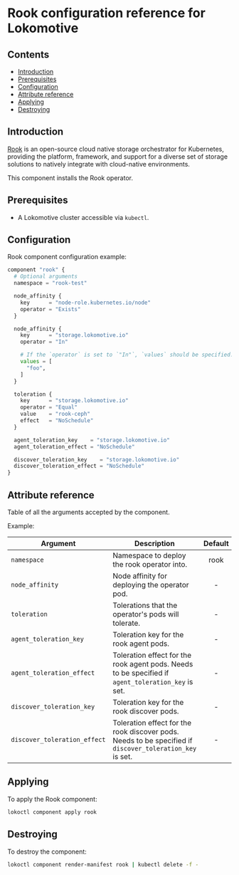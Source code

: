 # Rook configuration reference for Lokomotive

## Contents

* [Introduction](#introduction)
* [Prerequisites](#prerequisites)
* [Configuration](#configuration)
* [Attribute reference](#attribute-reference)
* [Applying](#applying)
* [Destroying](#destroying)

## Introduction

[Rook](https://rook.io/docs/rook/v1.2/) is an open-source cloud native storage orchestrator for
Kubernetes, providing the platform, framework, and support for a diverse set of storage solutions to
natively integrate with cloud-native environments.

This component installs the Rook operator.

## Prerequisites

* A Lokomotive cluster accessible via `kubectl`.

## Configuration

Rook component configuration example:

```tf
component "rook" {
  # Optional arguments
  namespace = "rook-test"

  node_affinity {
    key      = "node-role.kubernetes.io/node"
    operator = "Exists"
  }

  node_affinity {
    key      = "storage.lokomotive.io"
    operator = "In"

    # If the `operator` is set to `"In"`, `values` should be specified.
    values = [
      "foo",
    ]
  }

  toleration {
    key      = "storage.lokomotive.io"
    operator = "Equal"
    value    = "rook-ceph"
    effect   = "NoSchedule"
  }

  agent_toleration_key    = "storage.lokomotive.io"
  agent_toleration_effect = "NoSchedule"

  discover_toleration_key    = "storage.lokomotive.io"
  discover_toleration_effect = "NoSchedule"
}
```

## Attribute reference

Table of all the arguments accepted by the component.

Example:

| Argument                     | Description                                                                                              | Default | Required |
|------------------------------|----------------------------------------------------------------------------------------------------------|:-------:|:--------:|
| `namespace`                  | Namespace to deploy the rook operator into.                                                              | rook    | false    |
| `node_affinity`              | Node affinity for deploying the operator pod.                                                            | -       | false    |
| `toleration`                 | Tolerations that the operator's pods will tolerate.                                                      | -       | false    |
| `agent_toleration_key`       | Toleration key for the rook agent pods.                                                                  | -       | false    |
| `agent_toleration_effect`    | Toleration effect for the rook agent pods. Needs to be specified if `agent_toleration_key` is set.       | -       | false    |
| `discover_toleration_key`    | Toleration key for the rook discover pods.                                                               | -       | false    |
| `discover_toleration_effect` | Toleration effect for the rook discover pods. Needs to be specified if `discover_toleration_key` is set. | -       | false    |

## Applying

To apply the Rook component:

```bash
lokoctl component apply rook
```
## Destroying

To destroy the component:

```bash
lokoctl component render-manifest rook | kubectl delete -f -
```

